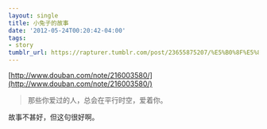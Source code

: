 ```yaml
---
layout: single
title: 小兔子的故事
date: '2012-05-24T00:20:42-04:00'
tags:
- story
tumblr_url: https://rapturer.tumblr.com/post/23655875207/%E5%B0%8F%E5%85%94%E5%AD%90%E7%9A%84%E6%95%85%E4%BA%8B
---
```

[http://www.douban.com/note/216003580/](http://www.douban.com/note/216003580/)

> 那些你爱过的人，总会在平行时空，爱着你。

故事不甚好，但这句很好啊。

